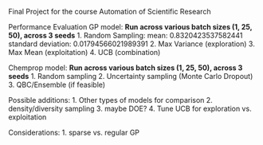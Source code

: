 Final Project for the course Automation of Scientific Research 

Performance Evaluation
GP model:
**Run across various batch sizes (1, 25, 50), across 3 seeds**
    1. Random Sampling:
        mean: 0.8320423537582441
        standard deviation: 0.01794566021989391
    2. Max Variance (exploration)
    3. Max Mean (exploitation)
    4. UCB (combination)

Chemprop model:
**Run across various batch sizes (1, 25, 50), across 3 seeds**
    1. Random sampling
    2. Uncertainty sampling (Monte Carlo Dropout)
    3. QBC/Ensemble (if feasible)


Possible additions:
    1. Other types of models for comparison
    2. density/diversity sampling
    3. maybe DOE?
    4. Tune UCB for exploration vs. exploitation

Considerations:
    1. sparse vs. regular GP


